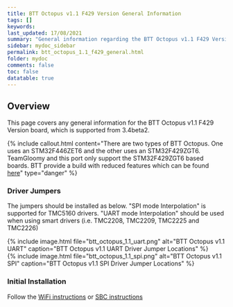 ```yaml
---
title: BTT Octopus v1.1 F429 Version General Information
tags: []
keywords: 
last_updated: 17/08/2021
summary: "General information regarding the BTT Octopus v1.1 F429 Version"
sidebar: mydoc_sidebar
permalink: btt_octopus_1.1_f429_general.html
folder: mydoc
comments: false
toc: false
datatable: true
---
```


## Overview

This page covers any general information for the BTT Octopus v1.1 F429 Version board, which is supported from 3.4beta2.

{% include callout.html content="There are two types of BTT Octopus. One uses an STM32F446ZET6 and the other uses an STM32F429ZGT6. TeamGloomy and this port only support the STM32F429ZGT6 based boards. BTT provide a build with reduced features which can be found [here](https://github.com/bigtreetech/BIGTREETECH-OCTOPUS-V1.0/tree/master/Firmware/RepRapFirmware/F446-OctoPus)" type="danger" %} 

### Driver Jumpers

The jumpers should be installed as below. "SPI mode Interpolation" is supported for TMC5160 drivers. "UART mode Interpolation" should be used when using smart drivers (i.e. TMC2208, TMC2209, TMC2225 and TMC2226)

{% include image.html file="btt_octopus_1.1_uart.png" alt="BTT Octopus v1.1 UART" caption="BTT Octopus v1.1 UART Driver Jumper Locations" %}  
{% include image.html file="btt_octopus_1.1_spi.png" alt="BTT Octopus v1.1 SPI" caption="BTT Octopus v1.1 SPI Driver Jumper Locations" %}  

### Initial Installation

Follow the [WiFi instructions](btt_octopus_1.1_f429_connected_wifi_8266.html) or [SBC instructions](btt_octopus_1.1_f429_connected_sbc.html)